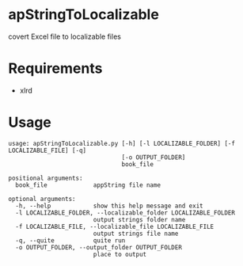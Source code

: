 apStringToLocalizable
=====================

covert Excel file to localizable files

Requirements
=====

* xlrd

Usage
=====

    usage: apStringToLocalizable.py [-h] [-l LOCALIZABLE_FOLDER] [-f LOCALIZABLE_FILE] [-q]
                                    [-o OUTPUT_FOLDER]
                                    book_file

    positional arguments:
      book_file             appString file name

    optional arguments:
      -h, --help            show this help message and exit
      -l LOCALIZABLE_FOLDER, --localizable_folder LOCALIZABLE_FOLDER
                            output strings folder name
      -f LOCALIZABLE_FILE, --localizable_file LOCALIZABLE_FILE
                            output strings file name
      -q, --quite           quite run
      -o OUTPUT_FOLDER, --output_folder OUTPUT_FOLDER
                            place to output
